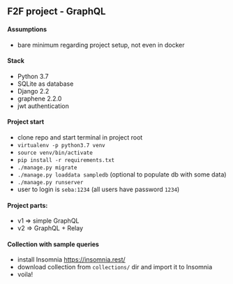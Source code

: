 ## F2F project - GraphQL

#### Assumptions
* bare minimum regarding project setup, not even in docker

#### Stack
* Python 3.7
* SQLite as database
* Django 2.2 
* graphene 2.2.0
* jwt authentication

#### Project start
* clone repo and start terminal in project root
* `virtualenv -p python3.7 venv`
* `source venv/bin/activate`
* `pip install -r requirements.txt`
* `./manage.py migrate`
* `./manage.py loaddata sampledb` (optional to populate db with some data)
* `./manage.py runserver`
* user to login is `seba:1234` (all users have password `1234`)

#### Project parts:
* v1 => simple GraphQL
* v2 => GraphQL + Relay

#### Collection with sample queries

* install Insomnia https://insomnia.rest/
* download collection from `collections/` dir and import it to Insomnia
* voila!
